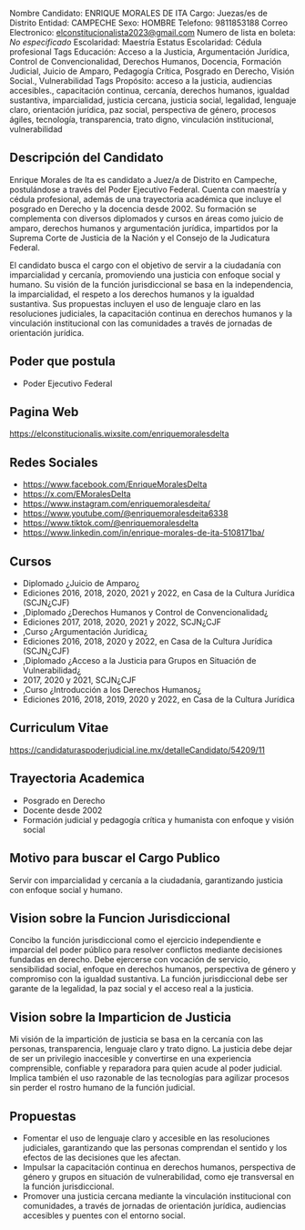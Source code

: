 Nombre Candidato: ENRIQUE MORALES DE ITA
Cargo: Juezas/es de Distrito
Entidad: CAMPECHE
Sexo: HOMBRE
Telefono: 9811853188
Correo Electronico: elconstitucionalista2023@gmail.com
Numero de lista en boleta: *No especificado*
Escolaridad: Maestría
Estatus Escolaridad: Cédula profesional
Tags Educación: Acceso a la Justicia, Argumentación Jurídica, Control de Convencionalidad, Derechos Humanos, Docencia, Formación Judicial, Juicio de Amparo, Pedagogía Crítica, Posgrado en Derecho, Visión Social., Vulnerabilidad
Tags Propósito: acceso a la justicia, audiencias accesibles., capacitación continua, cercanía, derechos humanos, igualdad sustantiva, imparcialidad, justicia cercana, justicia social, legalidad, lenguaje claro, orientación jurídica, paz social, perspectiva de género, procesos ágiles, tecnología, transparencia, trato digno, vinculación institucional, vulnerabilidad


## Descripción del Candidato 

Enrique Morales de Ita es candidato a Juez/a de Distrito en Campeche, postulándose a través del Poder Ejecutivo Federal. Cuenta con maestría y cédula profesional, además de una trayectoria académica que incluye el posgrado en Derecho y la docencia desde 2002. Su formación se complementa con diversos diplomados y cursos en áreas como juicio de amparo, derechos humanos y argumentación jurídica, impartidos por la Suprema Corte de Justicia de la Nación y el Consejo de la Judicatura Federal.

El candidato busca el cargo con el objetivo de servir a la ciudadanía con imparcialidad y cercanía, promoviendo una justicia con enfoque social y humano. Su visión de la función jurisdiccional se basa en la independencia, la imparcialidad, el respeto a los derechos humanos y la igualdad sustantiva. Sus propuestas incluyen el uso de lenguaje claro en las resoluciones judiciales, la capacitación continua en derechos humanos y la vinculación institucional con las comunidades a través de jornadas de orientación jurídica.


## Poder que postula

- Poder Ejecutivo Federal


## Pagina Web

https://elconstitucionalis.wixsite.com/enriquemoralesdelta


## Redes Sociales

- https://www.facebook.com/EnriqueMoralesDeIta
- https://x.com/EMoralesDeIta
- https://www.instagram.com/enriquemoralesdeita/
- https://www.youtube.com/@enriquemoralesdeita6338
- https://www.tiktok.com/@enriquemoralesdelta
- https://www.linkedin.com/in/enrique-morales-de-ita-5108171ba/


## Cursos

- Diplomado ¿Juicio de Amparo¿
- Ediciones 2016, 2018, 2020, 2021 y 2022, en Casa de la Cultura Jurídica (SCJN¿CJF)
- ,Diplomado ¿Derechos Humanos y Control de Convencionalidad¿
- Ediciones 2017, 2018, 2020, 2021 y 2022, SCJN¿CJF
- ,Curso ¿Argumentación Jurídica¿
- Ediciones 2016, 2018, 2020 y 2022, en Casa de la Cultura Jurídica (SCJN¿CJF)
- ,Diplomado ¿Acceso a la Justicia para Grupos en Situación de Vulnerabilidad¿
- 2017, 2020 y 2021, SCJN¿CJF
- ,Curso ¿Introducción a los Derechos Humanos¿
- Ediciones 2016, 2018, 2019, 2020 y 2022, en Casa de la Cultura Jurídica


## Curriculum Vitae

https://candidaturaspoderjudicial.ine.mx/detalleCandidato/54209/11


## Trayectoria Academica

- Posgrado en Derecho
- Docente desde 2002
- Formación judicial y pedagogía crítica y humanista con enfoque y visión social


## Motivo para buscar el Cargo Publico

Servir con imparcialidad y cercanía a la ciudadanía, garantizando justicia con enfoque social y humano.


## Vision sobre la Funcion Jurisdiccional

Concibo la función jurisdiccional como el ejercicio independiente e imparcial del poder público para resolver conflictos mediante decisiones fundadas en derecho. Debe ejercerse con vocación de servicio, sensibilidad social, enfoque en derechos humanos, perspectiva de género y compromiso con la igualdad sustantiva. La función jurisdiccional debe ser garante de la legalidad, la paz social y el acceso real a la justicia.


## Vision sobre la Imparticion de Justicia

Mi visión de la impartición de justicia se basa en la cercanía con las personas, transparencia, lenguaje claro y trato digno. La justicia debe dejar de ser un privilegio inaccesible y convertirse en una experiencia comprensible, confiable y reparadora para quien acude al poder judicial. Implica también el uso razonable de las tecnologías para agilizar procesos sin perder el rostro humano de la función judicial.


## Propuestas

- Fomentar el uso de lenguaje claro y accesible en las resoluciones judiciales, garantizando que las personas comprendan el sentido y los efectos de las decisiones que les afectan.
- Impulsar la capacitación continua en derechos humanos, perspectiva de género y grupos en situación de vulnerabilidad, como eje transversal en la función jurisdiccional.
- Promover una justicia cercana mediante la vinculación institucional con comunidades, a través de jornadas de orientación jurídica, audiencias accesibles y puentes con el entorno social.

